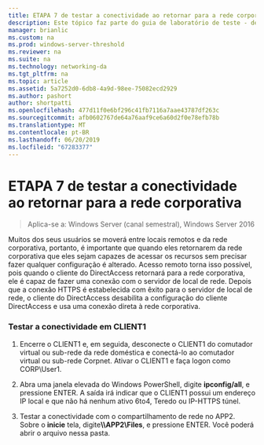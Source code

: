 ```yaml
---
title: ETAPA 7 de testar a conectividade ao retornar para a rede corporativa
description: Este tópico faz parte do guia de laboratório de teste - demonstração do DirectAccess em um Cluster com Windows NLB para o Windows Server 2016
manager: brianlic
ms.custom: na
ms.prod: windows-server-threshold
ms.reviewer: na
ms.suite: na
ms.technology: networking-da
ms.tgt_pltfrm: na
ms.topic: article
ms.assetid: 5a7252d0-6db8-4a9d-98ee-75082ecd2929
ms.author: pashort
author: shortpatti
ms.openlocfilehash: 477d11f0e6bf296c41fb7116a7aae43787df263c
ms.sourcegitcommit: afb0602767de64a76aaf9ce6a60d2f0e78efb78b
ms.translationtype: MT
ms.contentlocale: pt-BR
ms.lasthandoff: 06/20/2019
ms.locfileid: "67283377"
---
```

# <a name="step-7-test-connectivity-when-returning-to-the-corpnet"></a>ETAPA 7 de testar a conectividade ao retornar para a rede corporativa

>Aplica-se a: Windows Server (canal semestral), Windows Server 2016

Muitos dos seus usuários se moverá entre locais remotos e da rede corporativa, portanto, é importante que quando eles retornarem da rede corporativa que eles sejam capazes de acessar os recursos sem precisar fazer qualquer configuração é alterado. Acesso remoto torna isso possível, pois quando o cliente do DirectAccess retornará para a rede corporativa, ele é capaz de fazer uma conexão com o servidor de local de rede. Depois que a conexão HTTPS é estabelecida com êxito para o servidor de local de rede, o cliente do DirectAccess desabilita a configuração do cliente DirectAccess e usa uma conexão direta à rede corporativa.  
  
### <a name="test-connectivity-on-client1"></a>Testar a conectividade em CLIENT1  
  
1. Encerre o CLIENT1 e, em seguida, desconecte o CLIENT1 do comutador virtual ou sub-rede da rede doméstica e conectá-lo ao comutador virtual ou sub-rede Corpnet. Ativar o CLIENT1 e faça logon como CORP\User1.  
  
2. Abra uma janela elevada do Windows PowerShell, digite **ipconfig/all**, e pressione ENTER. A saída irá indicar que o CLIENT1 possui um endereço IP local e que não há nenhum ativo 6to4, Teredo ou IP-HTTPS túnel.  
  
3. Testar a conectividade com o compartilhamento de rede no APP2. Sobre o **inicie** tela, digite<strong>\\\APP2\Files</strong>, e pressione ENTER. Você poderá abrir o arquivo nessa pasta.  
  


